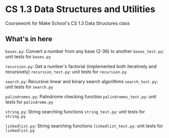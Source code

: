 # CS 1.3 Data Structures and Utilities
Coursework for Make School's CS 1.3 Data Structures class

## What's in here
`bases.py`: Convert a number from any base (2-36) to another
`bases_test.py`: unit tests for `bases.py`

`recursion.py`: Get a number's factorial (implemented both iteratively and recursively)
`recursion_test.py`: unit tests for `recursion.py`

`search.py`: Recursive linear and binary search algorithms
`search_test.py`: unit tests for `search.py`

`palindromes.py`: Palindrome checking function
`palindromes_test.py`: unit tests for `palindrome.py`

`string.py`: String searching functions
`string_test.py`: unit tests for `string.py`

`linkedlist.py`: String searching functions
`linkedlist_test.py`: unit tests for `linkedlist.py`


